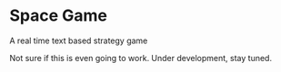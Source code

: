 # Space Game
A real time text based strategy game

Not sure if this is even going to work. Under development, stay tuned.
